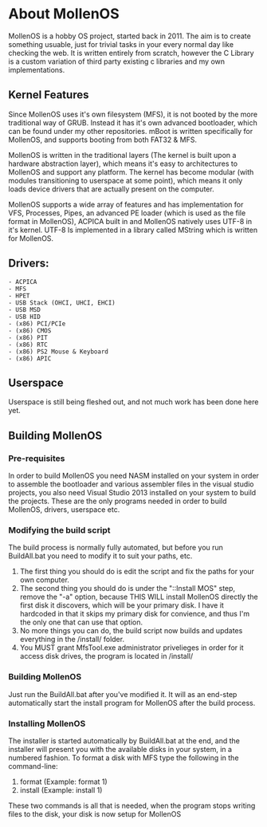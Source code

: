 
# About MollenOS

MollenOS is a hobby OS project, started back in 2011. The aim is to create something usuable, just for trivial tasks in your every normal day like checking the web.
It is written entirely from scratch, however the C Library is a custom variation of third party existing c libraries and my own implementations. 

## Kernel Features

Since MollenOS uses it's own filesystem (MFS), it is not booted by the more traditional way of GRUB. Instead it has it's own advanced bootloader, which can be found under my other repositories. mBoot is written specifically for MollenOS, and supports booting from both FAT32 & MFS.

MollenOS is written in the traditional layers (The kernel is built upon a hardware abstraction layer), which means it's easy to architectures to MollenOS and support any platform. The kernel has become modular (with modules transitioning to userspace at some point), which means it only loads device drivers that are actually present on the computer.

MollenOS supports a wide array of features and has implementation for VFS, Processes, Pipes, an advanced PE loader (which is used as the file format in MollenOS), ACPICA built in and MollenOS natively uses UTF-8 in it's kernel. UTF-8 Is implemented in a library called MString which is written for MollenOS.

## Drivers:
    - ACPICA
    - MFS
    - HPET
    - USB Stack (OHCI, UHCI, EHCI)
    - USB MSD
    - USB HID
    - (x86) PCI/PCIe
    - (x86) CMOS
    - (x86) PIT
    - (x86) RTC
    - (x86) PS2 Mouse & Keyboard
    - (x86) APIC

## Userspace

Userspace is still being fleshed out, and not much work has been done here yet.

## Building MollenOS

### Pre-requisites
In order to build MollenOS you need NASM installed on your system in order to assemble the bootloader and various assembler files in the visual studio projects, you also need Visual Studio 2013 installed on your system to build the projects. These are the only programs needed in order to build MollenOS, drivers, userspace etc. 

### Modifying the build script
The build process is normally <almost> fully automated, but before you run BuildAll.bat you need to modify it to suit your paths, etc.

1. The first thing you should do is edit the script and fix the paths for your own computer.
2. The second thing you should do is under the "::Install MOS" step, remove the "-a" option, because THIS WILL install MollenOS directly the first disk it discovers, which will be your primary disk. I have it hardcoded in that it skips my primary disk for convience, and thus I'm the only one that can use that option.
3. No more things you can do, the build script now builds and updates everything in the /install/ folder.
4. You MUST grant MfsTool.exe administrator privelieges in order for it access disk drives, the program is located in /install/

### Building MollenOS
Just run the BuildAll.bat after you've modified it. It will as an end-step automatically start the install program for MollenOS after the build process.

### Installing MollenOS
The installer is started automatically by BuildAll.bat at the end, and the installer will present you with the available disks in your system, in a numbered fashion. To format a disk with MFS type the following in the command-line:
1. format <diskno> (Example: format 1)
2. install <diskno> (Example: install 1)


These two commands is all that is needed, when the program stops writing files to the disk, your disk is now setup for MollenOS
